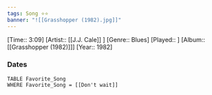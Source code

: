```yaml
---
tags: Song ⭐⭐ 
banner: "![[Grasshopper (1982).jpg]]"
---
```

[Time:: 3:09]
[Artist:: [[J.J. Cale]] ]
[Genre:: Blues]
[Played:: ]
[Album:: [[Grasshopper (1982)]]]
[Year:: 1982]
### Dates
````dataview
TABLE Favorite_Song
WHERE Favorite_Song = [[Don't wait]]
````